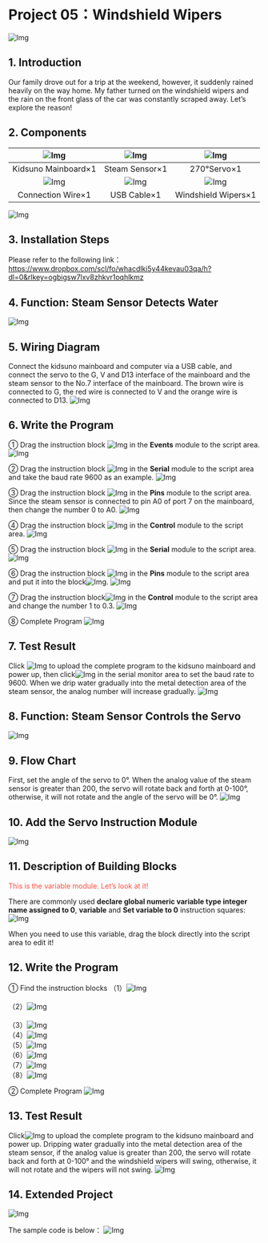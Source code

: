 # Project 05：Windshield Wipers

![Img](media/511.png)

## 1. Introduction
Our family drove out for a trip at the weekend, however, it suddenly rained heavily on the way home. My father turned on the windshield wipers and the rain on the front glass of the car was constantly scraped away. Let’s explore the reason!

## 2. Components
|![Img](media/KidsunoMainboard.png)|![Img](media/SteamSensor.png)|![Img](media/270°Servo.png)|
| :--: | :--: | :--: |
|Kidsuno Mainboard×1|Steam Sensor×1|270°Servo×1|
|![Img](media/ConnectionWire.png)|![Img](media/USBCable.png)| ![Img](media/WindshieldWipers.png) |
|Connection Wire×1|USB Cable×1| Windshield Wipers×1 |

![Img](media/512.png)

## 3. Installation Steps
Please refer to the following link：https://www.dropbox.com/scl/fo/whacdlki5y44kevau03qa/h?dl=0&rlkey=ogbigsw7lxv8zhkvr1oqhlkmz


## 4. Function: Steam Sensor Detects Water
![Img](media/513.png)


## 5. Wiring Diagram
Connect the kidsuno mainboard and computer via a USB cable, and connect the servo to the G, V and D13 interface of the mainboard and the steam sensor to the No.7 interface of the mainboard.
The brown wire is connected to G, the red wire is connected to V and the orange wire is connected to D13.
![Img](media/514.png)

## 6. Write the Program
① Drag the instruction block ![Img](media/515.png) in the **Events** module to the script area.
![Img](media/516.png)

② Drag the instruction block ![Img](media/517.png) in the **Serial** module to the script area and take the baud rate 9600 as an example.
![Img](media/518.png)

③ Drag the instruction block ![Img](media/519.png) in the **Pins** module to the script area. Since the steam sensor is connected to pin A0 of port 7 on the mainboard, then change the number 0 to A0.
![Img](media/520.png)

④ Drag the instruction block ![Img](media/521.png) in the **Control** module to the script area. 
![Img](media/522.png)

⑤ Drag the instruction block ![Img](media/523.png) in the **Serial** module to the script area.
![Img](media/524.png)

⑥ Drag the instruction block ![Img](media/525.png) in the **Pins** module to the script area and put it into the block![Img](media/526.png).
![Img](media/527.png)

⑦ Drag the instruction block![Img](media/528.png) in the **Control** module to the script area and change the number 1 to 0.3.
![Img](media/529.png)

⑧ Complete Program
![Img](media/530.png)


## 7. Test Result
Click ![Img](media/531.png) to upload the complete program to the kidsuno mainboard and power up, then click![Img](media/532.png) in the serial monitor area to set the baud rate to 9600. When we drip water gradually into the metal detection area of the steam sensor, the analog number will increase gradually.
![Img](media/533.png)


## 8. Function: Steam Sensor Controls the Servo
![Img](media/534.png)


## 9. Flow Chart 
First, set the angle of the servo to 0°. When the analog value of the steam  sensor is greater than 200, the servo will rotate back and forth at 0-100°, otherwise, it will not rotate and the angle of the servo will be 0°.
![Img](media/535.png)


## 10. Add the Servo Instruction Module
![Img](media/536.png)


## 11. Description of Building Blocks 
<span style="color: rgb(255, 76, 65);">This is the variable module. Let’s look at it!</span> 

There are commonly used **declare global numeric variable type integer name assigned to 0**, **variable** and **Set variable to 0** instruction squares:
![Img](media/537.png)

When you need to use this variable, drag the block directly into the script area to edit it!

## 12. Write the Program

① Find the instruction blocks
（1）![Img](media/538.png)
<br>   
（2）![Img](media/539.png)
<br>   
（3）![Img](media/540.png)
<br>
（4）![Img](media/541.png)
<br>
（5）![Img](media/542.png)
<br>
（6）![Img](media/543.png)
<br>
（7）![Img](media/544.png)
<br>
（8）![Img](media/545.png)
<br>

② Complete Program
![Img](media/546.png)


## 13. Test Result
Click![Img](media/531.png) to upload the complete program to the kidsuno mainboard and power up. Dripping water gradually into the metal detection area of the steam sensor, if the analog value is greater than 200, the servo will rotate back and forth at 0-100° and the windshield wipers will swing, otherwise, it will not rotate and the wipers will not swing.
![Img](./FILES/Project%2005：Windshield%20Wipers.md/img-20230714083149.png)


## 14. Extended Project
![Img](media/547.png)

The sample code is below：
![Img](media/548.png)











































